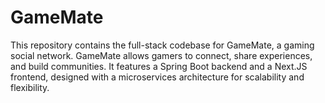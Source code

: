 # GameMate
This repository contains the full-stack codebase for GameMate, a gaming social network. GameMate allows gamers to connect, share experiences, and build communities. It features a Spring Boot backend and a Next.JS frontend, designed with a microservices architecture for scalability and flexibility.
